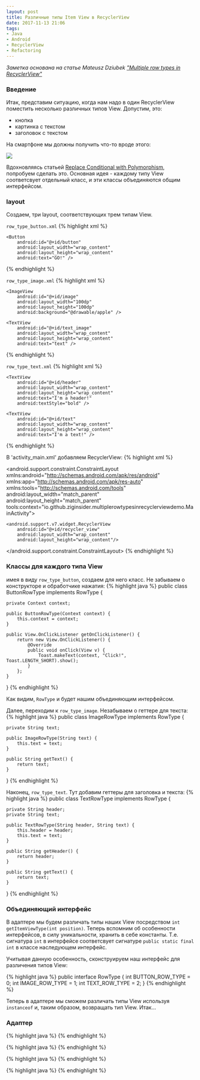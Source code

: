 ```yaml
---
layout: post
title: Различные типы Item View в RecyclerView
date: 2017-11-13 21:06
tags:
- Java
- Android
- RecyclerView
- Refactoring
---
```

*Заметка основана на статье Mateusz Dziubek  <a href="https://android.jlelse.eu/multiple-row-types-in-recyclerview-2febf66e96a4">"Multiple row types in RecyclerView"</a>*


### Введение

Итак, представим ситуацию, когда нам надо в один RecyclerView поместить несколько различных типов View. Допустим, это:

- кнопка
- картинка с текстом
- заголовок с текстом

На смартфоне мы должны получить что-то вроде этого:

<img src="{{ site.baseurl }}/images/testing1.jpeg">

Вдохновляясь статьей <a href="https://sourcemaking.com/refactoring/replace-conditional-with-polymorphism">Replace Conditional with Polymorphism</a>, попробуем сделать это. Основная идея - каждому типу View соответсвует отдельный класс, и эти классы объединяются общим интерфейсом.


### layout

Создаем, три layout, соответствующих трем типам View.

`row_type_button.xml`
{% highlight xml %}
<?xml version="1.0" encoding="utf-8"?>
<LinearLayout xmlns:android="http://schemas.android.com/apk/res/android"
    android:layout_width="match_parent"
    android:layout_height="match_parent"
    android:orientation="vertical">

    <Button
        android:id="@+id/button"
        android:layout_width="wrap_content"
        android:layout_height="wrap_content"
        android:text="GO!" />
</LinearLayout>
{% endhighlight %}

`row_type_image.xml`
{% highlight xml %}
<?xml version="1.0" encoding="utf-8"?>
<LinearLayout xmlns:android="http://schemas.android.com/apk/res/android"
    android:layout_width="match_parent"
    android:layout_height="match_parent"
    android:orientation="vertical">

    <ImageView
        android:id="@+id/image"
        android:layout_width="100dp"
        android:layout_height="100dp"
        android:background="@drawable/apple" />

    <TextView
        android:id="@+id/text_image"
        android:layout_width="wrap_content"
        android:layout_height="wrap_content"
        android:text="text" />
</LinearLayout>
{% endhighlight %}

`row_type_text.xml`
{% highlight xml %}
<?xml version="1.0" encoding="utf-8"?>
<LinearLayout xmlns:android="http://schemas.android.com/apk/res/android"
    android:layout_width="match_parent"
    android:layout_height="match_parent"
    android:orientation="vertical">

    <TextView
        android:id="@+id/header"
        android:layout_width="wrap_content"
        android:layout_height="wrap_content"
        android:text="I'm a header!"
        android:textStyle="bold" />

    <TextView
        android:id="@+id/text"
        android:layout_width="wrap_content"
        android:layout_height="wrap_content"
        android:text="I'm a text!" />
</LinearLayout>
{% endhighlight %}

В 'activity_main.xml' добавляем RecyclerView:
{% highlight xml %}
<?xml version="1.0" encoding="utf-8"?>
<android.support.constraint.ConstraintLayout xmlns:android="http://schemas.android.com/apk/res/android"
    xmlns:app="http://schemas.android.com/apk/res-auto"
    xmlns:tools="http://schemas.android.com/tools"
    android:layout_width="match_parent"
    android:layout_height="match_parent"
    tools:context="io.github.ziginsider.multiplerowtypesinrecyclerviewdemo.MainActivity">

    <android.support.v7.widget.RecyclerView
        android:id="@+id/recycler_view"
        android:layout_width="wrap_content"
        android:layout_height="wrap_content"/>

</android.support.constraint.ConstraintLayout>
{% endhighlight %}


### Классы для каждого типа View

имея в виду `row_type_button`, создаем для него класс. Не забываем о конструкторе и обработчике нажатия:
{% highlight java %}
public class ButtonRowType implements RowType {

    private Context context;

    public ButtonRowType(Context context) {
        this.context = context;
    }

    public View.OnClickListener getOnClickListener() {
        return new View.OnClickListener() {
            @Override
            public void onClick(View v) {
                Toast.makeText(context, "Click!", Toast.LENGTH_SHORT).show();
            }
        };
    }
}
{% endhighlight %}

Как видим, `RowType` и будет нашим объединяющим интерфейсом.

Далее, переходим к `row_type_image`. Незабываем о геттере для текста:
{% highlight java %}
public class ImageRowType implements RowType {

    private String text;

    public ImageRowType(String text) {
        this.text = text;
    }

    public String getText() {
        return text;
    }
}
{% endhighlight %}

Наконец, `row_type_text`. Тут добавим геттеры для заголовка и текста:
{% highlight java %}
public class TextRowType implements RowType {

    private String header;
    private String text;

    public TextRowType(String header, String text) {
        this.header = header;
        this.text = text;
    }

    public String getHeader() {
        return header;
    }

    public String getText() {
        return text;
    }
}
{% endhighlight %}


### Объединяющий интерфейс

В адаптере мы будем различать типы наших View посредством `int getItemViewType(int position)`. Теперь вспомним об особенности интерфейсов, в силу уникальности, хранить в себе константы. Т.е. сигнатура `int` в интерфейсе соответсвует сигнатуре `public static final int` в классе наследующем интерфейс.

Учитывая данную особенность, сконструируем наш интерфейс для различения типов View:

{% highlight java %}
public interface RowType {
    int BUTTON_ROW_TYPE =   0;
    int IMAGE_ROW_TYPE = 1;
    int TEXT_ROW_TYPE = 2;
}
{% endhighlight %}

Теперь в адаптере мы сможем различать типы View используя `instanceof` и, таким образом, возвращать тип View. Итак...


### Адаптер

{% highlight java %}
{% endhighlight %}

{% highlight java %}
{% endhighlight %}

{% highlight java %}
{% endhighlight %}

{% highlight java %}
{% endhighlight %}

